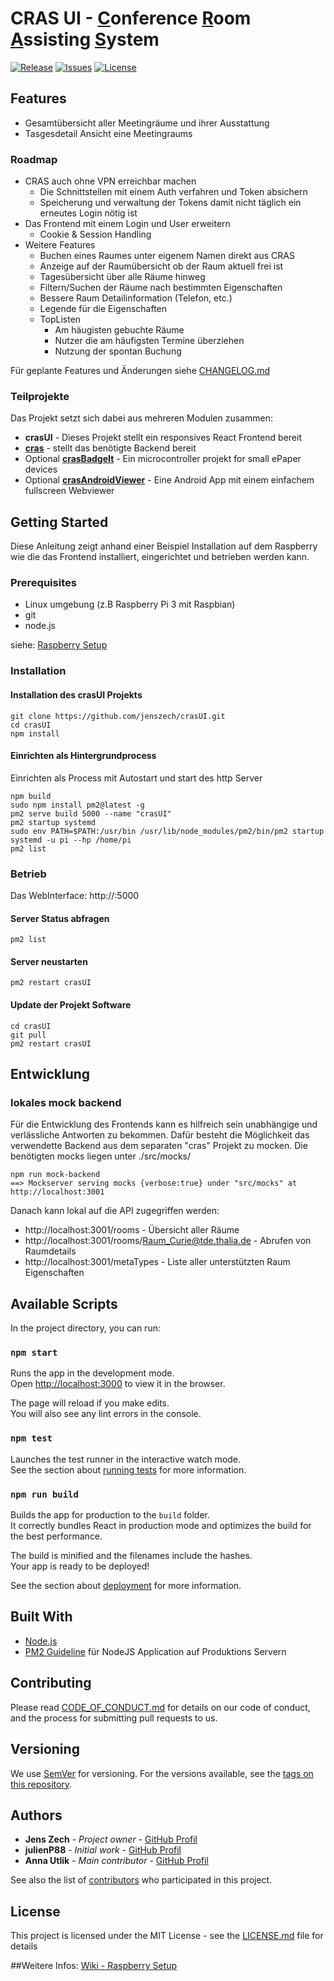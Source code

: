 # CRAS UI - <ins>C</ins>onference <ins>R</ins>oom <ins>A</ins>ssisting <ins>S</ins>ystem

[![Release](https://img.shields.io/github/release/jenszech/crasui.svg)](https://github.com/hobbyquaker/crasUI/releases/latest)
[![Issues](https://img.shields.io/github/issues/jenszech/crasui.svg)](https://github.com/jzech/crasUI/issues)
[![License](https://img.shields.io/badge/license-MIT-green.svg)](https://opensource.org/licenses/MIT)


## Features

* Gesamtübersicht aller Meetingräume und ihrer Ausstattung
* Tasgesdetail Ansicht eine Meetingraums

### Roadmap

* CRAS auch ohne VPN erreichbar machen
    * Die Schnittstellen mit einem Auth verfahren und Token absichern
    * Speicherung und verwaltung der Tokens damit nicht täglich ein erneutes Login nötig ist
* Das Frontend mit einem Login und User erweitern
    * Cookie & Session Handling
* Weitere Features
    * Buchen eines Raumes unter eigenem Namen direkt aus CRAS
    * Anzeige auf der Raumübersicht ob der Raum aktuell frei ist
    * Tagesübersicht über alle Räume hinweg
    * Filtern/Suchen der Räume nach bestimmten Eigenschaften
    * Bessere Raum Detailinformation (Telefon, etc.)
    * Legende für die Eigenschaften
    * TopListen
        * Am häugisten gebuchte Räume
        * Nutzer die am häufigsten Termine überziehen
        * Nutzung der spontan Buchung
  
Für geplante Features und Änderungen siehe [CHANGELOG.md](CHANGELOG.md)

### Teilprojekte
Das Projekt setzt sich dabei aus mehreren Modulen zusammen:
* **crasUI** - Dieses Projekt stellt ein responsives React Frontend bereit
* **[cras](https://github.com/jenszech/cras)** - stellt das benötigte Backend bereit
* Optional **[crasBadgeIt](https://github.com/jenszech/crasBadgeIt)** - Ein microcontroller projekt for small ePaper devices
* Optional **[crasAndroidViewer](https://github.com/jenszech/crasAndroidViewer)** - Eine Android App mit einem einfachem fullscreen Webviewer

     
## Getting Started

Diese Anleitung zeigt anhand einer Beispiel Installation auf dem Raspberry wie die das Frontend installiert, eingerichtet und betrieben werden kann.

### Prerequisites

* Linux umgebung (z.B Raspberry Pi 3 mit Raspbian)
* git
* node.js

siehe: [Raspberry Setup](https://github.com/jenszech/cras/wiki/System-setup-on-Raspberry-Pi-example)

### Installation
#### Installation des crasUI Projekts
```
git clone https://github.com/jenszech/crasUI.git
cd crasUI
npm install
```

#### Einrichten als Hintergrundprocess
Einrichten als Process mit Autostart und start des http Server

```
npm build
sudo npm install pm2@latest -g
pm2 serve build 5000 --name "crasUI"
pm2 startup systemd
sudo env PATH=$PATH:/usr/bin /usr/lib/node_modules/pm2/bin/pm2 startup systemd -u pi --hp /home/pi
pm2 list
```

### Betrieb
Das WebInterface: http://<YOUR IP>:5000

#### Server Status abfragen
```
pm2 list
```

#### Server neustarten
```
pm2 restart crasUI
```

#### Update der Projekt Software
```
cd crasUI
git pull
pm2 restart crasUI
```

## Entwicklung
### lokales mock backend
Für die Entwicklung des Frontends kann es hilfreich sein unabhängige und verlässliche Antworten zu bekommen. Dafür besteht die Möglichkeit das verwendette Backend aus dem separaten "cras" Projekt zu mocken.
Die benötigten mocks liegen unter ./src/mocks/

```
npm run mock-backend
==> Mockserver serving mocks {verbose:true} under "src/mocks" at http://localhost:3001
```
Danach kann lokal auf die API zugegriffen werden:
* http://localhost:3001/rooms - Übersicht aller Räume
* http://localhost:3001/rooms/Raum_Curie@tde.thalia.de - Abrufen von Raumdetails
* http://localhost:3001/metaTypes - Liste aller unterstützten Raum Eigenschaften

## Available Scripts

In the project directory, you can run:

### `npm start`

Runs the app in the development mode.<br />
Open [http://localhost:3000](http://localhost:3000) to view it in the browser.

The page will reload if you make edits.<br />
You will also see any lint errors in the console.

### `npm test`

Launches the test runner in the interactive watch mode.<br />
See the section about [running tests](https://facebook.github.io/create-react-app/docs/running-tests) for more information.

### `npm run build`

Builds the app for production to the `build` folder.<br />
It correctly bundles React in production mode and optimizes the build for the best performance.

The build is minified and the filenames include the hashes.<br />
Your app is ready to be deployed!

See the section about [deployment](https://facebook.github.io/create-react-app/docs/deployment) for more information.

## Built With

* [Node.js](https://nodejs.org)
* [PM2 Guideline](https://www.digitalocean.com/community/tutorials/how-to-set-up-a-node-js-application-for-production-on-ubuntu-16-04) für NodeJS Application auf Produktions Servern 

## Contributing

Please read [CODE_OF_CONDUCT.md](CODE_OF_CONDUCT.md) for details on our code of conduct, and the process for submitting pull requests to us.

## Versioning

We use [SemVer](http://semver.org/) for versioning. For the versions available, see the [tags on this repository](https://github.com/your/project/tags). 

## Authors

* **Jens Zech** - *Project owner* - [GitHub Profil](https://github.com/jenszech)
* **julienP88** - *Initial work* - [GitHub Profil](https://github.com/julienP88)
* **Anna Utlik** - *Main contributor* - [GitHub Profil](https://github.com/anna-utlik)

See also the list of [contributors](https://github.com/jenszech/crasUI/contributors) who participated in this project.

## License
This project is licensed under the MIT License - see the [LICENSE.md](LICENSE.md) file for details

##Weitere Infos:
[Wiki - Raspberry Setup](https://github.com/jenszech/cras/wiki/System-setup-on-Raspberry-Pi-example)

